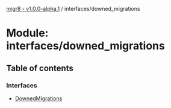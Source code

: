 [migr8 - v1.0.0-alpha.1](../README.md) / interfaces/downed_migrations

# Module: interfaces/downed_migrations

## Table of contents

### Interfaces

- [DownedMigrations](../interfaces/interfaces_downed_migrations.DownedMigrations.md)
